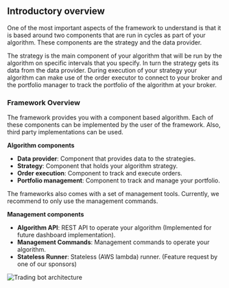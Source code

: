 ## Introductory overview
One of the most important aspects of the framework to understand is that it is based around two components
that are run in cycles as part of your algorithm. These components are the strategy and the data provider.

The strategy is the main component of your algorithm that will be run by the algorithm on specific intervals 
that you specify. In turn the strategy gets its data from the data provider. During execution of your strategy your 
algorithm can make use of the order executor to connect to your broker and the portfolio manager to track the portfolio 
of the algorithm at your broker.

### Framework Overview
The framework provides you with a component based algorithm. Each of these components can be implemented 
by the user of the framework. Also, third party implementations can be used.

**Algorithm components**
- **Data provider**: Component that provides data to the strategies. 
- **Strategy**: Component that holds your algorithm strategy.
- **Order execution**: Component to track and execute orders.
- **Portfolio management**: Component to track and manage your portfolio.

The frameworks also comes with a set of management tools. Currently, we recommend to only use the management commands.

**Management components**
- **Algorithm API**: REST API to operate your algorithm (Implemented for future dashboard implementation).
- **Management Commands**: Management commands to operate your algorithm.
- **Stateless Runner**: Stateless (AWS lambda) runner. (Feature request by one of our sponsors)

![Trading bot architecture](/algorithm-context.png)



